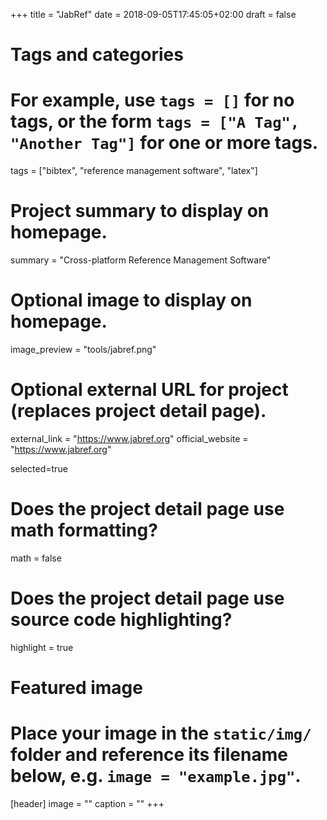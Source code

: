 +++
title = "JabRef"
date = 2018-09-05T17:45:05+02:00
draft = false

# Tags and categories
# For example, use `tags = []` for no tags, or the form `tags = ["A Tag", "Another Tag"]` for one or more tags.
tags = ["bibtex", "reference management software", "latex"]

# Project summary to display on homepage.
summary = "Cross-platform Reference Management Software"

# Optional image to display on homepage.
image_preview = "tools/jabref.png"

# Optional external URL for project (replaces project detail page).
external_link = "https://www.jabref.org"
official_website = "https://www.jabref.org"

selected=true

# Does the project detail page use math formatting?
math = false

# Does the project detail page use source code highlighting?
highlight = true


# Featured image
# Place your image in the `static/img/` folder and reference its filename below, e.g. `image = "example.jpg"`.
[header]
image = ""
caption = ""
+++

